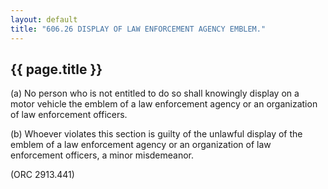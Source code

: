 ```yaml
---
layout: default 
title: "606.26 DISPLAY OF LAW ENFORCEMENT AGENCY EMBLEM."
---
```


{{ page.title }}
----------------

​(a) No person who is not entitled to do so shall knowingly display on a
motor vehicle the emblem of a law enforcement agency or an organization
of law enforcement officers.

​(b) Whoever violates this section is guilty of the unlawful display of
the emblem of a law enforcement agency or an organization of law
enforcement officers, a minor misdemeanor.

(ORC 2913.441)
